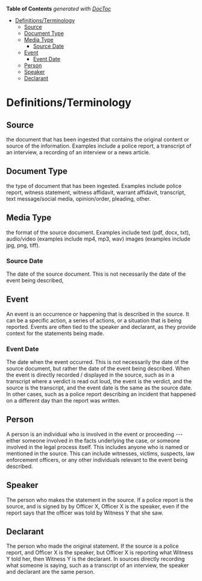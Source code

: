 <!-- START doctoc generated TOC please keep comment here to allow auto update -->
<!-- DON'T EDIT THIS SECTION, INSTEAD RE-RUN doctoc TO UPDATE -->

**Table of Contents** _generated with [DocToc](https://github.com/thlorenz/doctoc)_

- [Definitions/Terminology](#definitionsterminology)
  - [Source](#source)
  - [Document Type](#document-type)
  - [Media Type](#media-type)
    - [Source Date](#source-date)
  - [Event](#event)
    - [Event Date](#event-date)
  - [Person](#person)
  - [Speaker](#speaker)
  - [Declarant](#declarant)

<!-- END doctoc generated TOC please keep comment here to allow auto update -->

# Definitions/Terminology

## Source

the document that has been ingested that contains the original content or source of the information. Examples include a police report, a transcript of an interview, a recording of an interview or a news article.

## Document Type

the type of document that has been ingested. Examples include police report, witness statement, witness affidavit, warrant affidavit, transcript, text message/social media, opinion/order, pleading, other.

## Media Type

the format of the source document. Examples include text (pdf, docx, txt), audio/video (examples include mp4, mp3, wav) images (examples include jpg, png, tiff).

### Source Date

The date of the source document. This is not necessarily the date of the event being described,

## Event

An event is an occurrence or happening that is described in the source. It can be a specific action, a series of actions, or a situation that is being reported. Events are often tied to the speaker and declarant, as they provide context for the statements being made.

### Event Date

The date when the event occurred. This is not necessarily the date of the source document, but rather the date of the event being described. When the event is directly recorded / displayed in the source, such as in a transcript where a verdict is read out loud, the event is the verdict, and the source is the transcript, and the event date is the same as the source date. In other cases, such as a police report describing an incident that happened on a different day than the report was written.

## Person

A person is an individual who is involved in the event or proceeding --- either someone involved in the facts underlying the case, or someone involved in the legal process itself. This includes anyone who is named
or mentioned in the source. This can include witnesses, victims, suspects, law enforcement officers, or any other individuals relevant to the event being described.

## Speaker

The person who makes the statement in the source. If a police report is the source, and is signed by by Officer X, Officer X is the speaker, even if the report says that the officer was told by Witness Y that she saw.

## Declarant

The person who made the original statement. If the source is a police report, and Officer X is the speaker, but Officer X is reporting what Witness Y told her, then Witness Y is the declarant. In sources directly recording what someone is saying, such as a transcript of an interview, the speaker and declarant are the same person.
